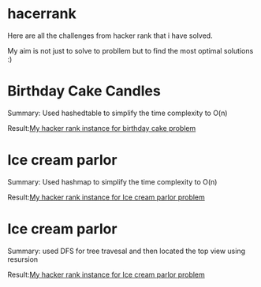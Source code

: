 # hacerrank
Here are all the challenges from hacker rank that i have solved.

My aim is not just to solve to probllem but to find the most optimal solutions :)


# Birthday Cake Candles

Summary: Used hashedtable to simplify the time complexity to O(n)

Result:<a href='https://quickank1t.github.io/hackerrank/birthdaycakeproblem.html'>My hacker rank instance for birthday cake problem</a>


# Ice cream parlor

Summary: Used hashmap to simplify the time complexity to O(n)

Result:<a href='https://quickank1t.github.io/hackerrank/Icecreamparlor.html'>My hacker rank instance for Ice cream parlor problem</a>


# Ice cream parlor

Summary: used DFS for tree travesal and then located the top view using resursion

Result:<a href='https://quickank1t.github.io/hackerrank/treeTopView.html'>My hacker rank instance for Ice cream parlor problem</a> 
